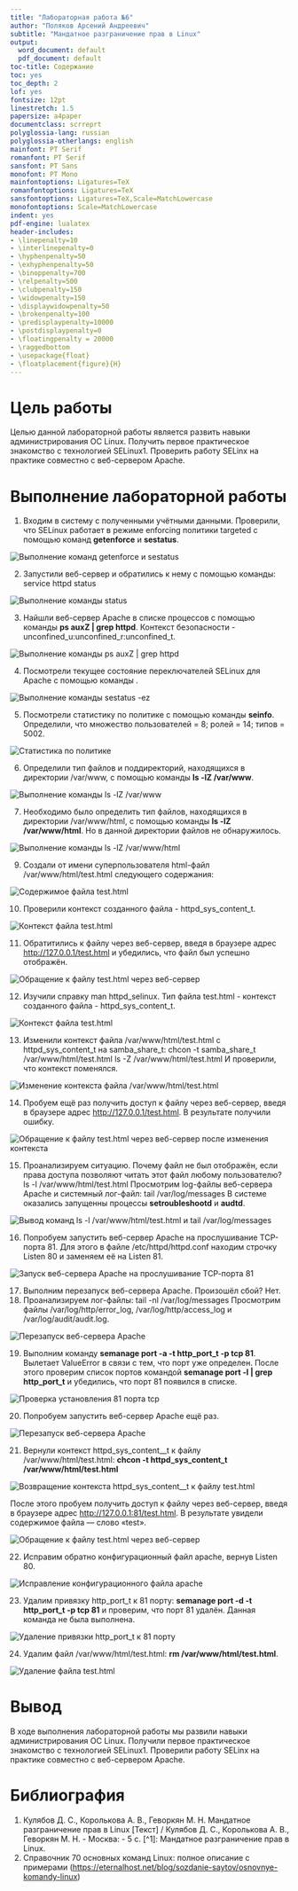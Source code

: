```yaml
---
title: "Лабораторная работа №6"
author: "Поляков Арсений Андреевич"
subtitle: "Мандатное разграничение прав в Linux"
output:
  word_document: default
  pdf_document: default
toc-title: Содержание
toc: yes
toc_depth: 2
lof: yes
fontsize: 12pt
linestretch: 1.5
papersize: a4paper
documentclass: scrreprt
polyglossia-lang: russian
polyglossia-otherlangs: english
mainfont: PT Serif
romanfont: PT Serif
sansfont: PT Sans
monofont: PT Mono
mainfontoptions: Ligatures=TeX
romanfontoptions: Ligatures=TeX
sansfontoptions: Ligatures=TeX,Scale=MatchLowercase
monofontoptions: Scale=MatchLowercase
indent: yes
pdf-engine: lualatex
header-includes:
- \linepenalty=10
- \interlinepenalty=0
- \hyphenpenalty=50
- \exhyphenpenalty=50
- \binoppenalty=700
- \relpenalty=500
- \clubpenalty=150
- \widowpenalty=150
- \displaywidowpenalty=50
- \brokenpenalty=100
- \predisplaypenalty=10000
- \postdisplaypenalty=0
- \floatingpenalty = 20000
- \raggedbottom
- \usepackage{float}
- \floatplacement{figure}{H}
---
```



# Цель работы

Целью данной лабораторной работы является развить навыки администрирования ОС Linux. Получить первое практическое знакомство с технологией SELinux1. Проверить работу SELinx на практике совместно с веб-сервером Apache.

# Выполнение лабораторной работы

1. Входим в систему с полученными учётными данными. Проверили, что SELinux работает в режиме enforcing политики targeted с помощью команд **getenforce** и **sestatus**.
   
![Выполнение команд getenforce и sestatus](Img/1.png)

2. Запустили веб-сервер и обратились к нему с помощью команды:
service httpd status 
   
![Выполнение команды status](Img/2.png)

3. Найшли веб-сервер Apache в списке процессов с помощью команды **ps auxZ | grep httpd**. Контекст безопасности - unconfined_u:unconfined_r:unconfined_t. 
   
![Выполнение команды ps auxZ | grep httpd](Img/3.png)

4. Посмотрели текущее состояние переключателей SELinux для Apache с помощью команды .
   
![Выполнение команды sestatus -ez](Img/4.png)

5. Посмотрели статистику по политике с помощью команды **seinfo**. Определили, что множество пользователей = 8; ролей = 14; типов = 5002.
   
![Статистика по политике](Img/5.png)

6. Определили тип файлов и поддиректорий, находящихся в директории /var/www, с помощью команды **ls -lZ /var/www**.
   
![Выполнение команды ls -lZ /var/www](Img/6.png)

7. Необходимо было определить тип файлов, находящихся в директории /var/www/html, с помощью команды **ls -lZ /var/www/html**. Но в данной директории файлов не обнаружилось. 
   
![Выполнение команды ls -lZ /var/www/html](Img/7.png)

9. Создали от имени суперпользователя html-файл /var/www/html/test.html следующего содержания: 
   
![Содержимое файла test.html](Img/8.png)

10. Проверили контекст созданного файла - httpd_sys_content_t.
   
![Контекст файла test.html](Img/10.png)

11.  Обратитились к файлу через веб-сервер, введя в браузере адрес http://127.0.0.1/test.html и убедились, что файл был успешно отображён. 
   
![Обращение к файлу test.html через веб-сервер](Img/11.png)

12.   Изучили справку man httpd_selinux. Тип файла test.html - контекст созданного файла - httpd_sys_content_t. 
   
![Контекст файла test.html](Img/12.png)

13.  Изменили контекст файла /var/www/html/test.html с httpd_sys_content_t на samba_share_t:
chcon -t samba_share_t /var/www/html/test.html
ls -Z /var/www/html/test.html
И проверили, что контекст поменялся.
   
![Изменение контекста файла /var/www/html/test.html](Img/13.png)

14. Пробуем ещё раз получить доступ к файлу через веб-сервер, введя в браузере адрес http://127.0.0.1/test.html. В результате получили ошибку.
   
![Обращение к файлу test.html через веб-сервер после изменения контекста](Img/14.png)

15.  Проанализируем ситуацию. Почему файл не был отображён, если права доступа позволяют читать этот файл любому пользователю?
ls -l /var/www/html/test.html
Просмотрим log-файлы веб-сервера Apache и системный лог-файл:
tail /var/log/messages
В системе оказались запущенны процессы **setroubleshootd** и **audtd**. 
   
![Вывод команд ls -l /var/www/html/test.html и tail /var/log/messages](Img/15.png)

16. Попробуем запустить веб-сервер Apache на прослушивание ТСР-порта 81. Для этого в файле /etc/httpd/httpd.conf находим строчку Listen 80 и заменяем её на Listen 81.
   
![Запуск веб-сервера Apache на прослушивание ТСР-порта 81](Img/16.png)
 
17. Выполним перезапуск веб-сервера Apache. Произошёл сбой? Нет. 
18. Проанализируем лог-файлы:
tail -nl /var/log/messages
Просмотрим файлы /var/log/http/error_log,
/var/log/http/access_log и /var/log/audit/audit.log. 
   
![Перезапуск веб-сервера Apache](Img/17.png)

19. Выполним команду **semanage port -a -t http_port_t -р tcp 81**. Вылетает ValueError в связи с тем, что порт уже определен. После этого проверим список портов командой **semanage port -l | grep http_port_t** и убедились, что порт 81 появился в списке.
   
![Проверка установления 81 порта tcp](Img/18.png)

20. Попробуем запустить веб-сервер Apache ещё раз. 
   
![Перезапуск веб-сервера Apache](Img/20.png)
  
21. Вернули контекст httpd_sys_cоntent__t к файлу /var/www/html/test.html: **chcon -t httpd_sys_content_t /var/www/html/test.html** 
   
![Возвращение контекста httpd_sys_cоntent__t к файлу test.html](Img/25.png)

После этого пробуем получить доступ к файлу через веб-сервер, введя в браузере адрес http://127.0.0.1:81/test.html. В результате увидели содержимое файла — слово «test». 
   
![Обращение к файлу test.html через веб-сервер](Img/21.png)

22. Исправим обратно конфигурационный файл apache, вернув Listen 80. 
   
![Исправление конфигурационного файла apache](Img/22.png)

23. Удалим привязку http_port_t к 81 порту: **semanage port -d -t http_port_t -p tcp 81** и проверим, что порт 81 удалён. Данная команда не была выполнена. 
   
![Удаление привязки http_port_t к 81 порту](Img/23.png)

24.  Удалим файл /var/www/html/test.html: **rm /var/www/html/test.html**.
   
![Удаление файла test.html](Img/24.png)

# Вывод

В ходе выполнения лабораторной работы мы развили навыки администрирования ОС Linux. Получили первое практическое знакомство с технологией SELinux1. Проверили работу SELinx на практике совместно с веб-сервером
Apache.

# Библиография

1. Кулябов Д. С., Королькова А. В., Геворкян М. Н. Мандатное разграничение прав в Linux [Текст] / Кулябов Д. С., Королькова А. В., Геворкян М. Н. - Москва: - 5 с. [^1]: Мандатное разграничение прав в Linux. 
2. Справочник 70 основных команд Linux: полное описание с примерами (https://eternalhost.net/blog/sozdanie-saytov/osnovnye-komandy-linux)
  